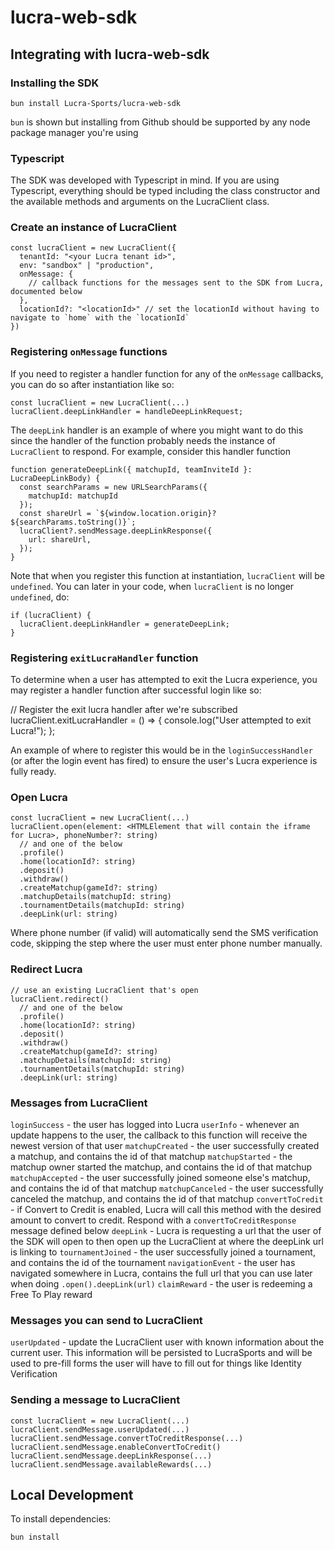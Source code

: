 # lucra-web-sdk

## Integrating with lucra-web-sdk

### Installing the SDK

```
bun install Lucra-Sports/lucra-web-sdk
```

`bun` is shown but installing from Github should be supported by any node package manager you're using

### Typescript

The SDK was developed with Typescript in mind. If you are using Typescript, everything should be typed including the class constructor and the available methods and arguments on the LucraClient class.

### Create an instance of LucraClient

```
const lucraClient = new LucraClient({
  tenantId: "<your Lucra tenant id>",
  env: "sandbox" | "production",
  onMessage: {
    // callback functions for the messages sent to the SDK from Lucra, documented below
  },
  locationId?: "<locationId>" // set the locationId without having to navigate to `home` with the `locationId`
})
```

### Registering `onMessage` functions

If you need to register a handler function for any of the `onMessage` callbacks, you can do so after instantiation like so:

```
const lucraClient = new LucraClient(...)
lucraClient.deepLinkHandler = handleDeepLinkRequest;
```

The `deepLink` handler is an example of where you might want to do this since the handler of the function probably needs the instance of `LucraClient` to respond. For example, consider this handler function

```
function generateDeepLink({ matchupId, teamInviteId }: LucraDeepLinkBody) {
  const searchParams = new URLSearchParams({
    matchupId: matchupId
  });
  const shareUrl = `${window.location.origin}?${searchParams.toString()}`;
  lucraClient?.sendMessage.deepLinkResponse({
    url: shareUrl,
  });
}
```

Note that when you register this function at instantiation, `lucraClient` will be `undefined`. You can later in your code, when `lucraClient` is no longer `undefined`, do:

```
if (lucraClient) {
  lucraClient.deepLinkHandler = generateDeepLink;
}
```

### Registering `exitLucraHandler` function

To determine when a user has attempted to exit the Lucra experience, you may register a handler function after successful login like so:

  // Register the exit lucra handler after we're subscribed
  lucraClient.exitLucraHandler = () => {
    console.log("User attempted to exit Lucra!");
  };

An example of where to register this would be in the `loginSuccessHandler` (or after the login event has fired) to ensure the user's Lucra experience is fully ready.

### Open Lucra

```
const lucraClient = new LucraClient(...)
lucraClient.open(element: <HTMLElement that will contain the iframe for Lucra>, phoneNumber?: string)
  // and one of the below
  .profile()
  .home(locationId?: string)
  .deposit()
  .withdraw()
  .createMatchup(gameId?: string)
  .matchupDetails(matchupId: string)
  .tournamentDetails(matchupId: string)
  .deepLink(url: string)
```

Where phone number (if valid) will automatically send the SMS verification code, skipping the step where the user must enter phone number manually.

### Redirect Lucra

```
// use an existing LucraClient that's open
lucraClient.redirect()
  // and one of the below
  .profile()
  .home(locationId?: string)
  .deposit()
  .withdraw()
  .createMatchup(gameId?: string)
  .matchupDetails(matchupId: string)
  .tournamentDetails(matchupId: string)
  .deepLink(url: string)
```

### Messages from LucraClient

`loginSuccess` - the user has logged into Lucra
`userInfo` - whenever an update happens to the user, the callback to this function will receive the newest version of that user
`matchupCreated` - the user successfully created a matchup, and contains the id of that matchup
`matchupStarted` - the matchup owner started the matchup, and contains the id of that matchup
`matchupAccepted` - the user successfully joined someone else's matchup, and contains the id of that matchup
`matchupCanceled` - the user successfully canceled the matchup, and contains the id of that matchup
`convertToCredit` - if Convert to Credit is enabled, Lucra will call this method with the desired amount to convert to credit. Respond with a `convertToCreditResponse` message defined below
`deepLink` - Lucra is requesting a url that the user of the SDK will open to then open up the LucraClient at where the deepLink url is linking to
`tournamentJoined` - the user successfully joined a tournament, and contains the id of the tournament
`navigationEvent` - the user has navigated somewhere in Lucra, contains the full url that you can use later when doing `.open().deepLink(url)`
`claimReward` - the user is redeeming a Free To Play reward

### Messages you can send to LucraClient

`userUpdated` - update the LucraClient user with known information about the current user. This information will be persisted to LucraSports and will be used to pre-fill forms the user will have to fill out for things like Identity Verification

### Sending a message to LucraClient

```
const lucraClient = new LucraClient(...)
lucraClient.sendMessage.userUpdated(...)
lucraClient.sendMessage.convertToCreditResponse(...)
lucraClient.sendMessage.enableConvertToCredit()
lucraClient.sendMessage.deepLinkResponse(...)
lucraClient.sendMessage.availableRewards(...)
```

## Local Development

To install dependencies:

```bash
bun install
```
